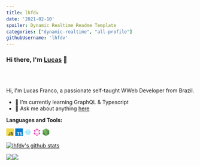 ```yaml
---
title: lhfdv
date: '2021-02-10'
spoiler: Dynamic Realtime Readme Template
categories: ["dynamic-realtime", "all-profile"]
githubUsername: 'lhfdv'
---
```

### Hi there, I'm [Lucas](https:/lhfdv.github.io) 👋

<br />
<br />

Hi, I'm Lucas Franco, a passionate self-taught WWeb Developer from Brazil.

- 🌱 I’m currently learning GraphQL & Typescript
- 💬 Ask me about anything [here](https://github.com/lhfdv/lhfdv/issues)

**Languages and Tools:**  

<code><img height="20" src="https://raw.githubusercontent.com/github/explore/80688e429a7d4ef2fca1e82350fe8e3517d3494d/topics/javascript/javascript.png"></code>
<code><img height="20" src="https://raw.githubusercontent.com/github/explore/80688e429a7d4ef2fca1e82350fe8e3517d3494d/topics/typescript/typescript.png"></code>
<code><img height="20" src="https://raw.githubusercontent.com/github/explore/80688e429a7d4ef2fca1e82350fe8e3517d3494d/topics/react/react.png"></code>
<code><img height="20" src="https://raw.githubusercontent.com/github/explore/5c058a388828bb5fde0bcafd4bc867b5bb3f26f3/topics/graphql/graphql.png"></code>
<code><img height="20" src="https://raw.githubusercontent.com/github/explore/80688e429a7d4ef2fca1e82350fe8e3517d3494d/topics/nodejs/nodejs.png"></code>

<!--- 
  if you have forked this to use on your profile, 
  Change the `github-readme-stats.anuraghazra1.vercel.app` to `github-readme-stats.vercel.app` 
--->

[![lhfdv's github stats](https://github-readme-stats.vercel.app/api?username=anuraghazra&show_icons=true&title_color=fff&icon_color=79ff97&text_color=9f9f9f&bg_color=151515)](https://github.com/lhfdv/github-readme-stats)

<a href="https://github.com/lhfdv/github-readme-stats">
  <img align="left" src="https://github-readme-stats.vercel.app/api/pin/?username=lhfdv&repo=github-readme-stats&title_color=fff&icon_color=79ff97&text_color=9f9f9f&bg_color=151515" />
</a>

<a href="https://github.com/lhfdv/lhfdv.github.io">
  <img align="left" src="https://github-readme-stats.lhfdv.vercel.app/api/pin/?username=lhfdv&repo=lhfdv.github.io&title_color=fff&icon_color=79ff97&text_color=9f9f9f&bg_color=151515" />
</a>
